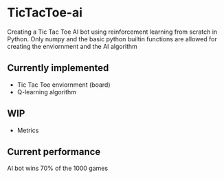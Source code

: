 # TicTacToe-ai
Creating a Tic Tac Toe AI bot using reinforcement learning from scratch in Python. Only numpy and the basic python builtin functions are allowed for creating the enviornment and the AI algorithm

## Currently implemented
* Tic Tac Toe enviornment (board)
* Q-learning algorithm

## WIP
* Metrics

## Current performance
AI bot wins 70% of the 1000 games
